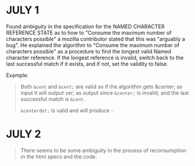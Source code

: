 # JULY 1
Found ambiguity in the specification for the NAMED CHARACTER REFERENCE STATE as to
how to "Consume the maximum number of characters possible" a mozilla contributor stated
that this was "arguably a bug". He explained the algorithm to "Consume the maximum number 
of characters possible" as a procedure to find the longest valid Named character reference.
If the longest reference is invalid, switch back to the last successful match if it exists,
and if not, set the validity to false.

Example:

>Both `&cent` and `&cent;` are valid so if the algorithm gets &center; as input it will output
`¢`er; as output since `&center;` is invalid, and the last successful match is `&cent.`
> 
>`&centerdot;` is valid and will produce `·`

# JULY 2
> There seems to be some ambiguity in the process of reconsumption in the html specs
and the code.